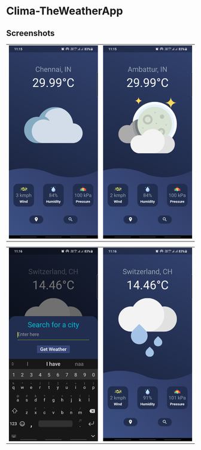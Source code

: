 # Clima-TheWeatherApp



## Screenshots
  <table>
      <tr>
       <td><img src="https://github.com/rahulv07/Clima-TheWeatherApp/blob/master/screenshots/chennai.png"></td>
       <td><img src="https://github.com/rahulv07/Clima-TheWeatherApp/blob/master/screenshots/ambattur.png"></td>
      </tr>
  </table>
  <table>
       <tr>
       <td><img src="https://github.com/rahulv07/Clima-TheWeatherApp/blob/master/screenshots/search_city.png"></td>
       <td><img src="https://github.com/rahulv07/Clima-TheWeatherApp/blob/master/screenshots/switzerland.png"></td>
      </tr>
  </table>


